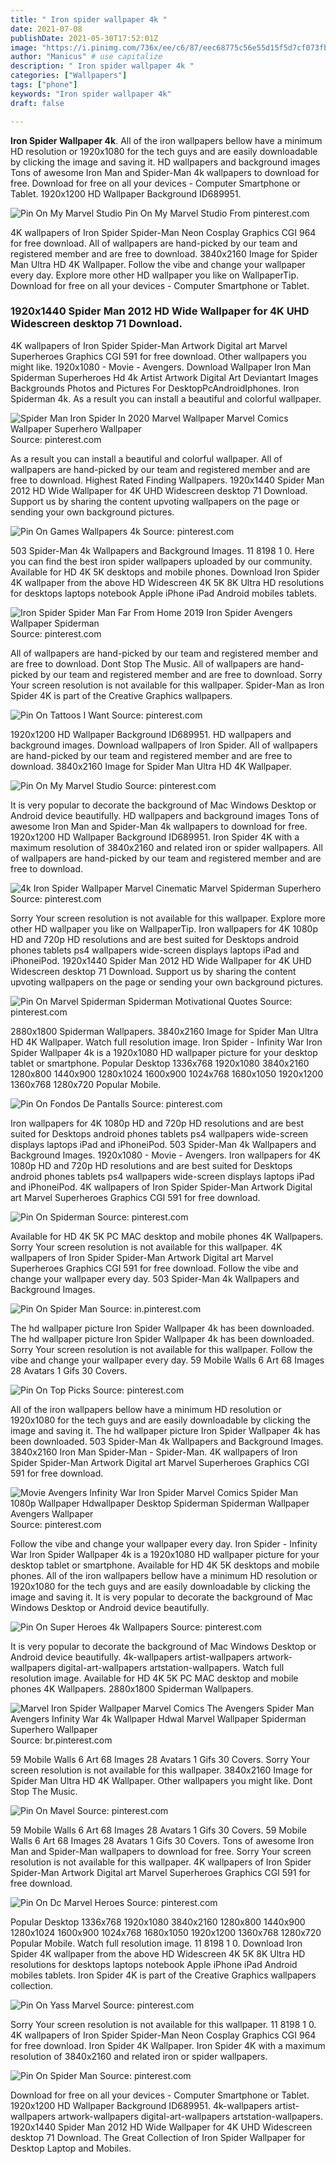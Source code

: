 ```yaml
---
title: " Iron spider wallpaper 4k "
date: 2021-07-08
publishDate: 2021-05-30T17:52:01Z
image: "https://i.pinimg.com/736x/ee/c6/87/eec68775c56e55d15f5d7cf073fbc83c.jpg"
author: "Manicus" # use capitalize
description: " Iron spider wallpaper 4k "
categories: ["Wallpapers"]
tags: ["phone"]
keywords: "Iron spider wallpaper 4k"
draft: false

---
```



**Iron Spider Wallpaper 4k**. All of the iron wallpapers bellow have a minimum HD resolution or 1920x1080 for the tech guys and are easily downloadable by clicking the image and saving it. HD wallpapers and background images Tons of awesome Iron Man and Spider-Man 4k wallpapers to download for free. Download for free on all your devices - Computer Smartphone or Tablet. 1920x1200 HD Wallpaper Background ID689951.

![Pin On My Marvel Studio](https://i.pinimg.com/originals/a3/63/11/a36311fcb11f8a04d05218c34c24831e.jpg "Pin On My Marvel Studio")
Pin On My Marvel Studio From pinterest.com


4K wallpapers of Iron Spider Spider-Man Neon Cosplay Graphics CGI 964 for free download. All of wallpapers are hand-picked by our team and registered member and are free to download. 3840x2160 Image for Spider Man Ultra HD 4K Wallpaper. Follow the vibe and change your wallpaper every day. Explore more other HD wallpaper you like on WallpaperTip. Download for free on all your devices - Computer Smartphone or Tablet.

### 1920x1440 Spider Man 2012 HD Wide Wallpaper for 4K UHD Widescreen desktop 71 Download.

4K wallpapers of Iron Spider Spider-Man Artwork Digital art Marvel Superheroes Graphics CGI 591 for free download. Other wallpapers you might like. 1920x1080 - Movie - Avengers. Download Wallpaper Iron Man Spiderman Superheroes Hd 4k Artist Artwork Digital Art Deviantart Images Backgrounds Photos and Pictures For DesktopPcAndroidIphones. Iron Spiderman 4k. As a result you can install a beautiful and colorful wallpaper.


![Spider Man Iron Spider In 2020 Marvel Wallpaper Marvel Comics Wallpaper Superhero Wallpaper](https://i.pinimg.com/564x/71/8b/18/718b18e3a467a48756c5310a596f8044.jpg "Spider Man Iron Spider In 2020 Marvel Wallpaper Marvel Comics Wallpaper Superhero Wallpaper")
Source: pinterest.com

As a result you can install a beautiful and colorful wallpaper. All of wallpapers are hand-picked by our team and registered member and are free to download. Highest Rated Finding Wallpapers. 1920x1440 Spider Man 2012 HD Wide Wallpaper for 4K UHD Widescreen desktop 71 Download. Support us by sharing the content upvoting wallpapers on the page or sending your own background pictures.

![Pin On Games Wallpapers 4k](https://i.pinimg.com/originals/ff/11/24/ff1124fcb9012f10ad89a1f028413c4e.jpg "Pin On Games Wallpapers 4k")
Source: pinterest.com

503 Spider-Man 4k Wallpapers and Background Images. 11 8198 1 0. Here you can find the best iron spider wallpapers uploaded by our community. Available for HD 4K 5K desktops and mobile phones. Download Iron Spider 4K wallpaper from the above HD Widescreen 4K 5K 8K Ultra HD resolutions for desktops laptops notebook Apple iPhone iPad Android mobiles tablets.

![Iron Spider Spider Man Far From Home 2019 Iron Spider Avengers Wallpaper Spiderman](https://i.pinimg.com/originals/21/f1/c6/21f1c629b3e2af57e77319e4203ebd83.jpg "Iron Spider Spider Man Far From Home 2019 Iron Spider Avengers Wallpaper Spiderman")
Source: pinterest.com

All of wallpapers are hand-picked by our team and registered member and are free to download. Dont Stop The Music. All of wallpapers are hand-picked by our team and registered member and are free to download. Sorry Your screen resolution is not available for this wallpaper. Spider-Man as Iron Spider 4K is part of the Creative Graphics wallpapers.

![Pin On Tattoos I Want](https://i.pinimg.com/originals/0c/52/e9/0c52e968b7ccaa1946f1a8dad001d8f2.jpg "Pin On Tattoos I Want")
Source: pinterest.com

1920x1200 HD Wallpaper Background ID689951. HD wallpapers and background images. Download wallpapers of Iron Spider. All of wallpapers are hand-picked by our team and registered member and are free to download. 3840x2160 Image for Spider Man Ultra HD 4K Wallpaper.

![Pin On My Marvel Studio](https://i.pinimg.com/originals/a3/63/11/a36311fcb11f8a04d05218c34c24831e.jpg "Pin On My Marvel Studio")
Source: pinterest.com

It is very popular to decorate the background of Mac Windows Desktop or Android device beautifully. HD wallpapers and background images Tons of awesome Iron Man and Spider-Man 4k wallpapers to download for free. 1920x1200 HD Wallpaper Background ID689951. Iron Spider 4K with a maximum resolution of 3840x2160 and related iron or spider wallpapers. All of wallpapers are hand-picked by our team and registered member and are free to download.

![4k Iron Spider Wallpaper Marvel Cinematic Marvel Spiderman Superhero](https://i.pinimg.com/474x/43/86/50/438650b56876ceb9a7b9a63a50b98474.jpg "4k Iron Spider Wallpaper Marvel Cinematic Marvel Spiderman Superhero")
Source: pinterest.com

Sorry Your screen resolution is not available for this wallpaper. Explore more other HD wallpaper you like on WallpaperTip. Iron wallpapers for 4K 1080p HD and 720p HD resolutions and are best suited for Desktops android phones tablets ps4 wallpapers wide-screen displays laptops iPad and iPhoneiPod. 1920x1440 Spider Man 2012 HD Wide Wallpaper for 4K UHD Widescreen desktop 71 Download. Support us by sharing the content upvoting wallpapers on the page or sending your own background pictures.

![Pin On Marvel Spiderman Spiderman Motivational Quotes](https://i.pinimg.com/736x/f9/53/0b/f9530b28dab5be4b6a3ed32ae5161c7c.jpg "Pin On Marvel Spiderman Spiderman Motivational Quotes")
Source: pinterest.com

2880x1800 Spiderman Wallpapers. 3840x2160 Image for Spider Man Ultra HD 4K Wallpaper. Watch full resolution image. Iron Spider - Infinity War Iron Spider Wallpaper 4k is a 1920x1080 HD wallpaper picture for your desktop tablet or smartphone. Popular Desktop 1336x768 1920x1080 3840x2160 1280x800 1440x900 1280x1024 1600x900 1024x768 1680x1050 1920x1200 1360x768 1280x720 Popular Mobile.

![Pin On Fondos De Pantalls](https://i.pinimg.com/736x/17/05/7b/17057bb2274946ea18041a5130a8fce4.jpg "Pin On Fondos De Pantalls")
Source: pinterest.com

Iron wallpapers for 4K 1080p HD and 720p HD resolutions and are best suited for Desktops android phones tablets ps4 wallpapers wide-screen displays laptops iPad and iPhoneiPod. 503 Spider-Man 4k Wallpapers and Background Images. 1920x1080 - Movie - Avengers. Iron wallpapers for 4K 1080p HD and 720p HD resolutions and are best suited for Desktops android phones tablets ps4 wallpapers wide-screen displays laptops iPad and iPhoneiPod. 4K wallpapers of Iron Spider Spider-Man Artwork Digital art Marvel Superheroes Graphics CGI 591 for free download.

![Pin On Spiderman](https://i.pinimg.com/474x/70/ba/1a/70ba1a91c9730fd0a0379e02d127433a.jpg "Pin On Spiderman")
Source: pinterest.com

Available for HD 4K 5K PC MAC desktop and mobile phones 4K Wallpapers. Sorry Your screen resolution is not available for this wallpaper. 4K wallpapers of Iron Spider Spider-Man Artwork Digital art Marvel Superheroes Graphics CGI 591 for free download. Follow the vibe and change your wallpaper every day. 503 Spider-Man 4k Wallpapers and Background Images.

![Pin On Spider Man](https://i.pinimg.com/originals/81/88/b6/8188b681ff622b278faa3d9138b80030.jpg "Pin On Spider Man")
Source: in.pinterest.com

The hd wallpaper picture Iron Spider Wallpaper 4k has been downloaded. The hd wallpaper picture Iron Spider Wallpaper 4k has been downloaded. Sorry Your screen resolution is not available for this wallpaper. Follow the vibe and change your wallpaper every day. 59 Mobile Walls 6 Art 68 Images 28 Avatars 1 Gifs 30 Covers.

![Pin On Top Picks](https://i.pinimg.com/564x/e5/67/42/e56742699eb3843dbfcd2d65620044e0.jpg "Pin On Top Picks")
Source: pinterest.com

All of the iron wallpapers bellow have a minimum HD resolution or 1920x1080 for the tech guys and are easily downloadable by clicking the image and saving it. The hd wallpaper picture Iron Spider Wallpaper 4k has been downloaded. 503 Spider-Man 4k Wallpapers and Background Images. 3840x2160 Iron Man Spider-Man - Spider-Man. 4K wallpapers of Iron Spider Spider-Man Artwork Digital art Marvel Superheroes Graphics CGI 591 for free download.

![Movie Avengers Infinity War Iron Spider Marvel Comics Spider Man 1080p Wallpaper Hdwallpaper Desktop Spiderman Spiderman Wallpaper Avengers Wallpaper](https://i.pinimg.com/originals/7a/ae/76/7aae76905d232d95de051ee94a1d9a31.jpg "Movie Avengers Infinity War Iron Spider Marvel Comics Spider Man 1080p Wallpaper Hdwallpaper Desktop Spiderman Spiderman Wallpaper Avengers Wallpaper")
Source: pinterest.com

Follow the vibe and change your wallpaper every day. Iron Spider - Infinity War Iron Spider Wallpaper 4k is a 1920x1080 HD wallpaper picture for your desktop tablet or smartphone. Available for HD 4K 5K desktops and mobile phones. All of the iron wallpapers bellow have a minimum HD resolution or 1920x1080 for the tech guys and are easily downloadable by clicking the image and saving it. It is very popular to decorate the background of Mac Windows Desktop or Android device beautifully.

![Pin On Super Heroes 4k Wallpapers](https://i.pinimg.com/originals/aa/b8/97/aab897cba0cd1f6ce2f909a02806d3ba.jpg "Pin On Super Heroes 4k Wallpapers")
Source: pinterest.com

It is very popular to decorate the background of Mac Windows Desktop or Android device beautifully. 4k-wallpapers artist-wallpapers artwork-wallpapers digital-art-wallpapers artstation-wallpapers. Watch full resolution image. Available for HD 4K 5K PC MAC desktop and mobile phones 4K Wallpapers. 2880x1800 Spiderman Wallpapers.

![Marvel Iron Spider Wallpaper Marvel Comics The Avengers Spider Man Avengers Infinity War 4k Wallpaper Hdwal Marvel Wallpaper Spiderman Superhero Wallpaper](https://i.pinimg.com/originals/dd/f0/eb/ddf0ebb52fb66185a7931357e90c2d0f.jpg "Marvel Iron Spider Wallpaper Marvel Comics The Avengers Spider Man Avengers Infinity War 4k Wallpaper Hdwal Marvel Wallpaper Spiderman Superhero Wallpaper")
Source: br.pinterest.com

59 Mobile Walls 6 Art 68 Images 28 Avatars 1 Gifs 30 Covers. Sorry Your screen resolution is not available for this wallpaper. 3840x2160 Image for Spider Man Ultra HD 4K Wallpaper. Other wallpapers you might like. Dont Stop The Music.

![Pin On Mavel](https://i.pinimg.com/originals/58/bd/0b/58bd0b83fcfc973ab598655fb13aa83e.jpg "Pin On Mavel")
Source: pinterest.com

59 Mobile Walls 6 Art 68 Images 28 Avatars 1 Gifs 30 Covers. 59 Mobile Walls 6 Art 68 Images 28 Avatars 1 Gifs 30 Covers. Tons of awesome Iron Man and Spider-Man wallpapers to download for free. Sorry Your screen resolution is not available for this wallpaper. 4K wallpapers of Iron Spider Spider-Man Artwork Digital art Marvel Superheroes Graphics CGI 591 for free download.

![Pin On Dc Marvel Heroes](https://i.pinimg.com/564x/f3/7f/52/f37f52ce94c98f85523ff07bd34451cb.jpg "Pin On Dc Marvel Heroes")
Source: pinterest.com

Popular Desktop 1336x768 1920x1080 3840x2160 1280x800 1440x900 1280x1024 1600x900 1024x768 1680x1050 1920x1200 1360x768 1280x720 Popular Mobile. Watch full resolution image. 11 8198 1 0. Download Iron Spider 4K wallpaper from the above HD Widescreen 4K 5K 8K Ultra HD resolutions for desktops laptops notebook Apple iPhone iPad Android mobiles tablets. Iron Spider 4K is part of the Creative Graphics wallpapers collection.

![Pin On Yass Marvel](https://i.pinimg.com/736x/cc/2f/3f/cc2f3f1dbe49b6dfd40a77c8f5a1ea3f.jpg "Pin On Yass Marvel")
Source: pinterest.com

Sorry Your screen resolution is not available for this wallpaper. 11 8198 1 0. 4K wallpapers of Iron Spider Spider-Man Neon Cosplay Graphics CGI 964 for free download. Iron Spider 4K Wallpaper. Iron Spider 4K with a maximum resolution of 3840x2160 and related iron or spider wallpapers.

![Pin On Spider Man](https://i.pinimg.com/736x/ee/c6/87/eec68775c56e55d15f5d7cf073fbc83c.jpg "Pin On Spider Man")
Source: pinterest.com

Download for free on all your devices - Computer Smartphone or Tablet. 1920x1200 HD Wallpaper Background ID689951. 4k-wallpapers artist-wallpapers artwork-wallpapers digital-art-wallpapers artstation-wallpapers. 1920x1440 Spider Man 2012 HD Wide Wallpaper for 4K UHD Widescreen desktop 71 Download. The Great Collection of Iron Spider Wallpaper for Desktop Laptop and Mobiles.

